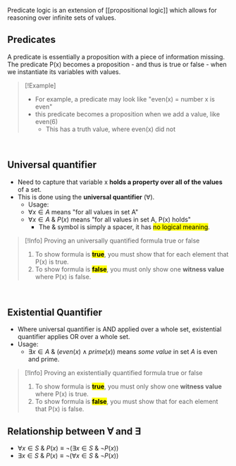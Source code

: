 Predicate logic is an extension of [[propositional logic]] which allows for reasoning over infinite sets of values.

## Predicates
A predicate is essentially a proposition with a piece of information missing. The predicate P(x) becomes a proposition - and thus is true or false - when we instantiate its variables with values.

> [!Example]
> - For example, a predicate may look like "even(x) = number x is even"
> - this predicate becomes a proposition when we add a value, like even(6)
> 	- This has a truth value, where even(x) did not

<br>

## Universal quantifier
- Need to capture that variable x **holds a property over all of the values** of a set.
- This is done using the **universal quantifier** ($\forall$).
	- Usage:
	- $\forall x \in A$ means "for all values in set A"
	-  $\forall x \in A \  \&\  P(x)$ means "for all values in set A, P(x) holds"
		- The $\&$ symbol is simply a spacer, it has <mark class="hltr-pink">no logical meaning</mark>.

> [!Info] Proving an universally quantified formula true or false
>1. To show formula is <mark class="hltr-green">**true**</mark>, you must show that for each element that P(x) is true.
>2. To show formula is <mark class="hltr-red">**false**</mark>, you must only show one **witness value** where P(x) is false.

<br>

## Existential Quantifier
- Where universal quantifier is AND applied over a whole set, existential quantifier applies OR over a whole set.
- Usage:
	- $\exists x \in A\ \&\  (even(x) \land prime(x))$ means *some value* in set $A$ is even and prime.

> [!Info] Proving an existentially quantified formula true or false
> 1. To show formula is <mark class="hltr-green">**true**</mark>, you must only show one **witness value** where P(x) is true.
> 2. To show formula is <mark class="hltr-red">**false**</mark>, you must show that for each element that P(x) is false.

## Relationship between $\forall$ and $\exists$
- $\forall x \in S \ \& \ P(x) \equiv ¬(\exists x \in S \ \& \ ¬P(x))$
- $\exists x \in S \ \& \ P(x) \equiv ¬(\forall x \in S \ \& \ ¬P(x))$